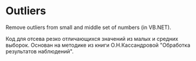 # Outliers
Remove outliers from small and middle set of numbers (in VB.NET).

Код для отсева резко отличающихся значений из малых и средних выборок. Основан на методике из книги О.Н.Кассандровой "Обработка результатов наблюдений".
